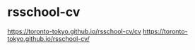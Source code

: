 # rsschool-cv

https://toronto-tokyo.github.io/rsschool-cv/cv
https://toronto-tokyo.github.io/rsschool-cv/